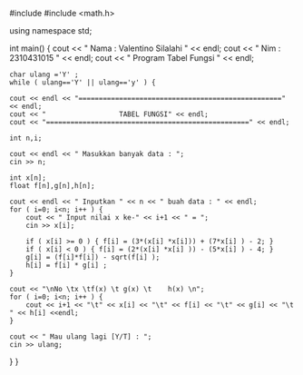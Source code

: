 #include <iostream>
#include <math.h>

using namespace std;

int main()
{
    cout << " Nama : Valentino Silalahi " << endl;
    cout << " Nim  : 2310431015 " << endl;
    cout << " Program Tabel Fungsi " << endl;

    char ulang ='Y' ;
    while ( ulang=='Y' || ulang=='y' ) {

    cout << endl << "==================================================" << endl;
    cout << "                  TABEL FUNGSI" << endl;
    cout << "==================================================" << endl;

    int n,i;

    cout << endl << " Masukkan banyak data : ";
    cin >> n;

    int x[n];
    float f[n],g[n],h[n];

    cout << endl << " Inputkan " << n << " buah data : " << endl;
    for ( i=0; i<n; i++ ) {
        cout << " Input nilai x ke-" << i+1 << " = ";
        cin >> x[i];

        if ( x[i] >= 0 ) { f[i] = (3*(x[i] *x[i])) + (7*x[i] ) - 2; }
        if ( x[i] < 0 ) { f[i] = (2*(x[i] *x[i] )) - (5*x[i] ) - 4; }
        g[i] = (f[i]*f[i]) - sqrt(f[i] );
        h[i] = f[i] * g[i] ;
    }

    cout << "\nNo \tx \tf(x) \t g(x) \t    h(x) \n";
    for ( i=0; i<n; i++ ) {
        cout << i+1 << "\t" << x[i] << "\t" << f[i] << "\t" << g[i] << "\t   " << h[i] <<endl;
    }

    cout << " Mau ulang lagi [Y/T] : ";
    cin >> ulang;
  }
}

